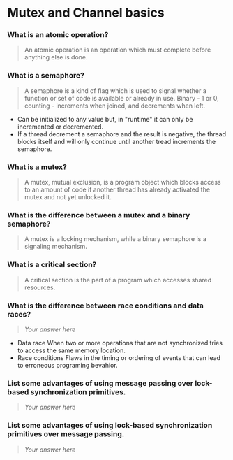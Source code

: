 # Mutex and Channel basics

### What is an atomic operation?
> An atomic operation is an operation which must complete before anything else is done.

### What is a semaphore?
> A semaphore is a kind of flag which is used to signal whether a function or set of code is available or already in use. Binary - 1 or 0, counting - increments when joined, and decrements when left.
- Can be initialized to any value but, in "runtime" it can only be incremented or decremented. 
- If a thread decrement a semaphore and the result is negative, the thread blocks itself and will only continue until another tread increments the semaphore.  

### What is a mutex?
> A mutex, mutual exclusion, is a program object which blocks access to an amount of code if another thread has already activated the mutex and not yet unlocked it.

### What is the difference between a mutex and a binary semaphore?
> A mutex is a locking mechanism, while a binary semaphore is a signaling mechanism.

### What is a critical section?
> A critical section is the part of a program which accesses shared resources.

### What is the difference between race conditions and data races?
 > *Your answer here*
 - Data race
 When two or more operations that are not synchronized tries to access the same memory location.
 - Race conditions
 Flaws in the timing or ordering of events that can lead to erroneous programing bevahior. 

### List some advantages of using message passing over lock-based synchronization primitives.
> *Your answer here*

### List some advantages of using lock-based synchronization primitives over message passing.
> *Your answer here*
